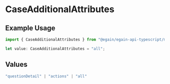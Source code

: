 # CaseAdditionalAttributes

## Example Usage

```typescript
import { CaseAdditionalAttributes } from "@egain/egain-api-typescript/models";

let value: CaseAdditionalAttributes = "all";
```

## Values

```typescript
"questionDetail" | "actions" | "all"
```